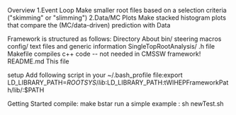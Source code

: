 Overview
1.Event Loop 
Make smaller root files based on a selection criteria ("skimming" or "slimming")
2.Data/MC Plots 
Make stacked histogram plots that compare the (MC/data-driven) prediction with Data

Framework is structured as follows:
Directory		About
bin/			steering macros
config/			text files and generic information
SingleTopRootAnalysis/ 	.h file 	
Makefile		compiles c++ code -- not needed in CMSSW framework!
README.md		This file

setup 			 Add following script in your ~/.bash_profile file:export LD_LIBRARY_PATH=$ROOTSYS/lib:$LD_LIBRARY_PATH:tWIHEPFrameworkPath/lib/:$PATH


Getting Started
compile: make bstar
run a simple example : sh newTest.sh
